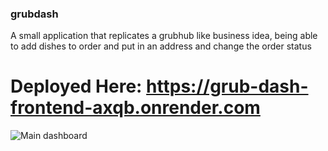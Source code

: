 ### grubdash

A small application that replicates a grubhub like business idea, being able to add dishes to order and put in an address and change the order status

# Deployed Here: https://grub-dash-frontend-axqb.onrender.com

![Main dashboard](https://i.imgur.com/EVP5Tl9.png)
